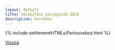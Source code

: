 ```yaml
---
layout: default
title: Választási névjegyzék 2022
description: Fertőboz
---
```


{% include settlementHTMLs/Fertooxxboz.html %}

[Vissza](./)